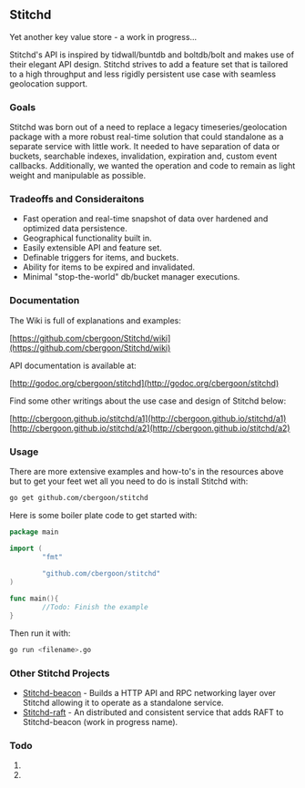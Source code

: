 ## Stitchd
Yet another key value store - a work in progress...

Stitchd's API is inspired by tidwall/buntdb and boltdb/bolt and makes use of their elegant API design. Stitchd strives 
to add a feature set that is tailored to a high throughput and less rigidly persistent use case with seamless geolocation support. 

### Goals
Stitchd was born out of a need to replace a legacy timeseries/geolocation package with a more robust real-time solution 
that could standalone as a separate service with little work. It needed to have separation of data or buckets, searchable 
indexes, invalidation, expiration and, custom event callbacks. Additionally, we wanted the operation and code to remain as
light weight and manipulable as possible.
 
### Tradeoffs and Consideraitons
* Fast operation and real-time snapshot of data over hardened and optimized data persistence.
* Geographical functionality built in.
* Easily extensible API and feature set.
* Definable triggers for items, and buckets.
* Ability for items to be expired and invalidated. 
* Minimal "stop-the-world" db/bucket manager executions.
 
### Documentation

The Wiki is full of explanations and examples:

[https://github.com/cbergoon/Stitchd/wiki](https://github.com/cbergoon/Stitchd/wiki)

API documentation is available at:

[http://godoc.org/cbergoon/stitchd](http://godoc.org/cbergoon/stitchd)

Find some other writings about the use case and design of Stitchd below:

[http://cbergoon.github.io/stitchd/a1](http://cbergoon.github.io/stitchd/a1)
[http://cbergoon.github.io/stitchd/a2](http://cbergoon.github.io/stitchd/a2) 

### Usage

There are more extensive examples and how-to's in the resources above but to get your feet wet all you need to do is install Stitchd with: 

```bash 
go get github.com/cbergoon/stitchd
```

Here is some boiler plate code to get started with:  

```go
package main

import (
        "fmt"
        
        "github.com/cbergoon/stitchd"
)

func main(){
        //Todo: Finish the example
}

```

Then run it with:
```bash
go run <filename>.go
```
### Other Stitchd Projects
* [Stitchd-beacon](https://github.com/cbergoon/Stitchd-beacon) - Builds a HTTP API and RPC networking layer over Stitchd allowing it to operate as a standalone service.
* [Stitchd-raft](https://github.com/cbergoon/Stitchd-raft) - An distributed and consistent service that adds RAFT to Stitchd-beacon (work in progress name).
  
### Todo
1. 
2.

